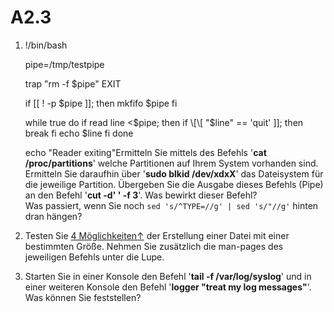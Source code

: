 # A2.3

1. !/bin/bash

   pipe=/tmp/testpipe

   trap "rm -f $pipe" EXIT

   if \[\[ ! -p $pipe \]\]; then mkfifo $pipe fi

   while true do if read line &lt;$pipe; then if \[\[ "$line" == 'quit' \]\]; then break fi echo $line fi done

   echo "Reader exiting"Ermitteln Sie mittels des Befehls '**cat /proc/partitions**' welche Partitionen auf Ihrem System vorhanden sind. Ermitteln Sie daraufhin über '**sudo blkid /dev/xdxX**' das Dateisystem für die jeweilige Partition. Übergeben Sie die Ausgabe dieses Befehls \(Pipe\) an den Befehl '**cut -d' ' -f 3**'. Was bewirkt dieser Befehl?  
   Was passiert, wenn Sie noch `sed 's/^TYPE=//g' | sed 's/"//g'` hinten dran hängen?

2. Testen Sie [4 Möglichkeiten↑](https://www.ostechnix.com/create-files-certain-size-linux/) der Erstellung einer Datei mit einer bestimmten Größe. Nehmen Sie zusätzlich die man-pages des jeweiligen Befehls unter die Lupe.
3. Starten Sie in einer Konsole den Befehl '**tail -f /var/log/syslog**' und in einer weiteren Konsole den Befehl '**logger "treat my log messages"**'. Was können Sie feststellen?

